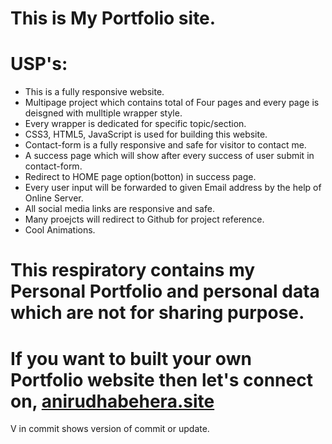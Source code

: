 # This is My Portfolio site.

# USP's: 
* This is a fully responsive website.
* Multipage project which contains total of Four pages and every page is deisgned with mulltiple wrapper style.
* Every wrapper is dedicated for specific topic/section.
* CSS3, HTML5, JavaScript is used for building this website.
* Contact-form is a fully responsive and safe for visitor to contact me.
* A success page which will show after every success of user submit in contact-form.
* Redirect to HOME page option(botton) in success page.
* Every user input will be forwarded to given Email address by the help of Online Server.
* All social media links are responsive and safe.
* Many proejcts will redirect to Github for project reference.
* Cool Animations.


# This respiratory contains my Personal Portfolio and personal data which are not for sharing purpose.
# If you want to built your own Portfolio website then let's connect on, [anirudhabehera.site](https://anirudhabehera.site/)
V in commit shows version of commit or update.
